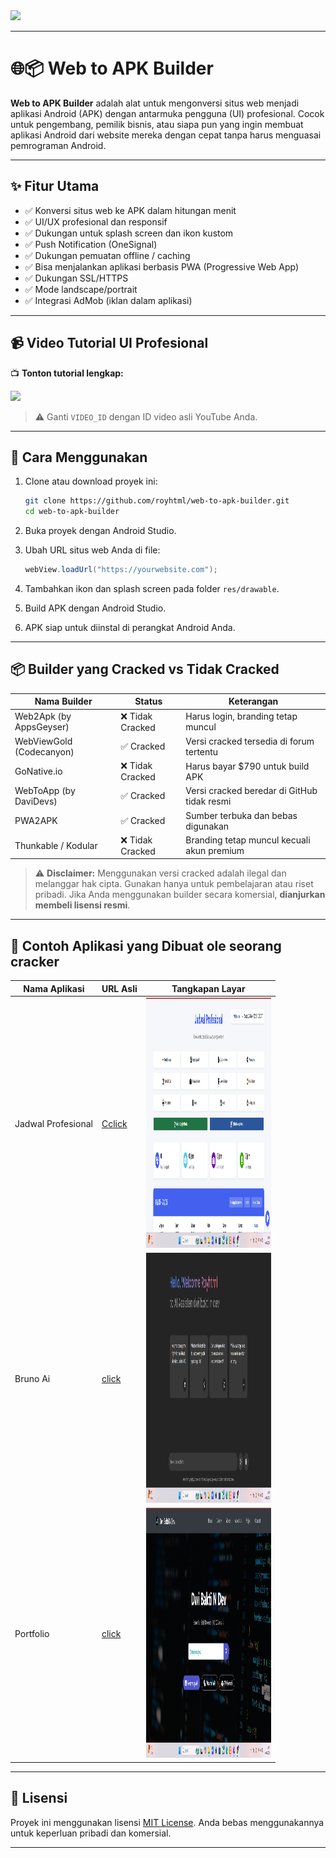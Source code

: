 <img src = "https://encrypted-tbn0.gstatic.com/images?q=tbn:ANd9GcS60fVDhcC8k4HrVf0QBVdDm16AofhTZWJJNw&s">

---

# 🌐📦 Web to APK Builder

**Web to APK Builder** adalah alat untuk mengonversi situs web menjadi aplikasi Android (APK) dengan antarmuka pengguna (UI) profesional. Cocok untuk pengembang, pemilik bisnis, atau siapa pun yang ingin membuat aplikasi Android dari website mereka dengan cepat tanpa harus menguasai pemrograman Android.

---

## ✨ Fitur Utama

* ✅ Konversi situs web ke APK dalam hitungan menit
* ✅ UI/UX profesional dan responsif
* ✅ Dukungan untuk splash screen dan ikon kustom
* ✅ Push Notification (OneSignal)
* ✅ Dukungan pemuatan offline / caching
* ✅ Bisa menjalankan aplikasi berbasis PWA (Progressive Web App)
* ✅ Dukungan SSL/HTTPS
* ✅ Mode landscape/portrait
* ✅ Integrasi AdMob (iklan dalam aplikasi)

---

## 📹 Video Tutorial UI Profesional

📺 **Tonton tutorial lengkap:**

<a href = "https://www.tiktok.com/@royhtml/video/7507841528899849478?is_from_webapp=1&sender_device=pc&web_id=7489705398321759751"><img src = "https://i.ytimg.com/vi/K7OKoPMszXI/maxresdefault.jpg"></a>

> ⚠️ Ganti `VIDEO_ID` dengan ID video asli YouTube Anda.

---

## 🚀 Cara Menggunakan

1. Clone atau download proyek ini:

   ```bash
   git clone https://github.com/royhtml/web-to-apk-builder.git
   cd web-to-apk-builder
   ```

2. Buka proyek dengan Android Studio.

3. Ubah URL situs web Anda di file:

   ```java
   webView.loadUrl("https://yourwebsite.com");
   ```

4. Tambahkan ikon dan splash screen pada folder `res/drawable`.

5. Build APK dengan Android Studio.

6. APK siap untuk diinstal di perangkat Android Anda.

---

## 📦 Builder yang Cracked vs Tidak Cracked

| Nama Builder             | Status          | Keterangan                                  |
| ------------------------ | --------------- | ------------------------------------------- |
| Web2Apk (by AppsGeyser)  | ❌ Tidak Cracked | Harus login, branding tetap muncul          |
| WebViewGold (Codecanyon) | ✅ Cracked       | Versi cracked tersedia di forum tertentu    |
| GoNative.io              | ❌ Tidak Cracked | Harus bayar \$790 untuk build APK           |
| WebToApp (by DaviDevs)   | ✅ Cracked       | Versi cracked beredar di GitHub tidak resmi |
| PWA2APK                  | ✅ Cracked       | Sumber terbuka dan bebas digunakan          |
| Thunkable / Kodular      | ❌ Tidak Cracked | Branding tetap muncul kecuali akun premium  |

> ⚠️ **Disclaimer:** Menggunakan versi cracked adalah ilegal dan melanggar hak cipta. Gunakan hanya untuk pembelajaran atau riset pribadi. Jika Anda menggunakan builder secara komersial, **dianjurkan membeli lisensi resmi**.

---

## 📱 Contoh Aplikasi yang Dibuat ole seorang cracker

| Nama Aplikasi  | URL Asli                                         | Tangkapan Layar                          |
| -------------- | ------------------------------------------------ | ---------------------------------------- |
| Jadwal Profesional  | [Cclick](https://jadwal-profesional.vercel.app/) | <img src ="Screenshot 2025-05-24 103019.png" width = "200px" height= "400px">    |
| Bruno Ai    | [click](https://dwibakti.netlify.app/) | <img src ="Screenshot 2025-05-24 102918.png" width ="200px" height ="400px">      |
| Portfolio  | [click](https://profiledwibaktindev.netlify.app/)               | <img src ="Screenshot 2025-05-24 102746.png" width = "200px" height="400px"> |

---

## 📄 Lisensi

Proyek ini menggunakan lisensi [MIT License](LICENSE). Anda bebas menggunakannya untuk keperluan pribadi dan komersial.

---

